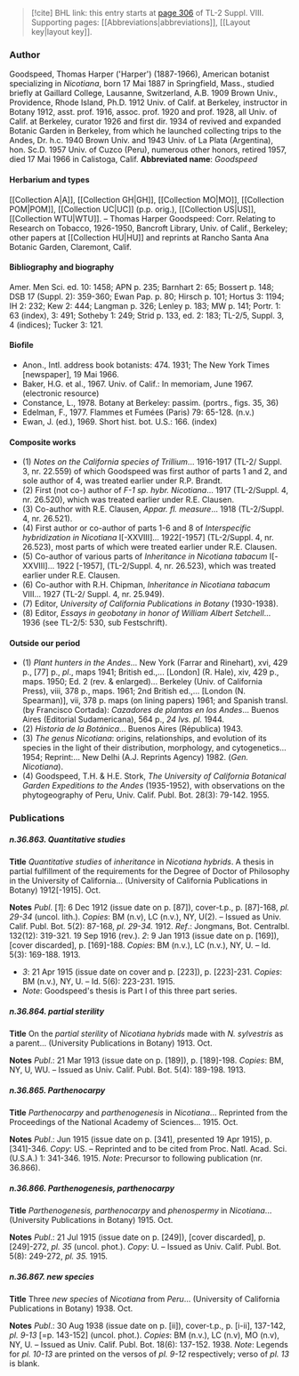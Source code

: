 > [!cite] BHL link: this entry starts at [page 306](https://www.biodiversitylibrary.org/page/33258784) of TL-2 Suppl. VIII.
> Supporting pages: [[Abbreviations|abbreviations]], [[Layout key|layout key]].

### Author

Goodspeed, Thomas Harper ('Harper') (1887-1966), American botanist specializing in *Nicotiana*, born 17 Mai 1887 in Springfield, Mass., studied briefly at Gaillard College, Lausanne, Switzerland, A.B. 1909 Brown Univ., Providence, Rhode Island, Ph.D. 1912 Univ. of Calif. at Berkeley, instructor in Botany 1912, asst. prof. 1916, assoc. prof. 1920 and prof. 1928, all Univ. of Calif. at Berkeley, curator 1926 and first dir. 1934 of revived and expanded Botanic Garden in Berkeley, from which he launched collecting trips to the Andes, Dr. h.c. 1940 Brown Univ. and 1943 Univ. of La Plata (Argentina), hon. Sc.D. 1957 Univ. of Cuzco (Peru), numerous other honors, retired 1957, died 17 Mai 1966 in Calistoga, Calif. 
**Abbreviated name**: *Goodspeed*

#### Herbarium and types

[[Collection A|A]], [[Collection GH|GH]], [[Collection MO|MO]], [[Collection POM|POM]], [[Collection UC|UC]] (p.p. orig.), [[Collection US|US]], [[Collection WTU|WTU]]. – Thomas Harper Goodspeed: Corr. Relating to Research on Tobacco, 1926-1950, Bancroft Library, Univ. of Calif., Berkeley; other papers at [[Collection HU|HU]] and reprints at Rancho Santa Ana Botanic Garden, Claremont, Calif.

#### Bibliography and biography

Amer. Men Sci. ed. 10: 1458; APN p. 235; Barnhart 2: 65; Bossert p. 148; DSB 17 (Suppl. 2): 359-360; Ewan Pap. p. 80; Hirsch p. 101; Hortus 3: 1194; IH 2: 232; Kew 2: 444; Langman p. 326; Lenley p. 183; MW p. 141; Portr. 1: 63 (index), 3: 491; Sotheby 1: 249; Strid p. 133, ed. 2: 183; TL-2/5, Suppl. 3, 4 (indices); Tucker 3: 121.

#### Biofile

- Anon., Intl. address book botanists: 474. 1931; The New York Times \[newspaper\], 19 Mai 1966.
- Baker, H.G. et al., 1967. Univ. of Calif.: In memoriam, June 1967. (electronic resource)
- Constance, L., 1978. Botany at Berkeley: passim. (portrs., figs. 35, 36)
- Edelman, F., 1977. Flammes et Fumées (Paris) 79: 65-128. (n.v.)
- Ewan, J. (ed.), 1969. Short hist. bot. U.S.: 166. (index)

#### Composite works

- (1) *Notes on the California species of Trillium*... 1916-1917 (TL-2/ Suppl. 3, nr. 22.559) of which Goodspeed was first author of parts 1 and 2, and sole author of 4, was treated earlier under R.P. Brandt.
- (2) First (not co-) author of *F-1 sp. hybr. Nicotiana*... 1917 (TL-2/Suppl. 4, nr. 26.520), which was treated earlier under R.E. Clausen.
- (3) Co-author with R.E. Clausen, *Appar. fl. measure*... 1918 (TL-2/Suppl. 4, nr. 26.521).
- (4) First author or co-author of parts 1-6 and 8 of *Interspecific hybridization in Nicotiana* I\[-XXVIII\]... 1922\[-1957\] (TL-2/Suppl. 4, nr. 26.523), most parts of which were treated earlier under R.E. Clausen.
- (5) Co-author of various parts of *Inheritance in Nicotiana tabacum* I\[-XXVIII\]... 1922 \[-1957\], (TL-2/Suppl. 4, nr. 26.523), which was treated earlier under R.E. Clausen.
- (6) Co-author with R.H. Chipman, *Inheritance in Nicotiana tabacum* VIII... 1927 (TL-2/ Suppl. 4, nr. 25.949).
- (7) Editor, *University of California Publications in Botany* (1930-1938).
- (8) Editor, *Essays in geobotany in honor of William Albert Setchell*... 1936 (see TL-2/5: 530, sub Festschrift).

#### Outside our period

- (1) *Plant hunters in the Andes*... New York (Farrar and Rinehart), xvi, 429 p., \[77\] p., *pl*., maps 1941; British ed.,... \[London\] (R. Hale), xiv, 429 p., maps. 1950; Ed. 2 (rev. & enlarged)... Berkeley (Univ. of California Press), viii, 378 p., maps. 1961; 2nd British ed.,... \[London (N. Spearman)\], vii, 378 p. maps (on lining papers) 1961; and Spanish transl. (by Francisco Cortada): *Cazadores de plantas en los Andes*... Buenos Aires (Editorial Sudamericana), 564 p., *24 lvs. pl.* 1944.
- (2) *Historia de la Botánica*... Buenos Aires (Républica) 1943.
- (3) *The genus Nicotiana*: origins, relationships, and evolution of its species in the light of their distribution, morphology, and cytogenetics... 1954; Reprint:... New Delhi (A.J. Reprints Agency) 1982. (*Gen. Nicotiana*).
- (4) Goodspeed, T.H. & H.E. Stork, *The University of California Botanical Garden Expeditions to the Andes* (1935-1952), with observations on the phytogeography of Peru, Univ. Calif. Publ. Bot. 28(3): 79-142. 1955.

### Publications

##### n.36.863. Quantitative studies

**Title**
*Quantitative studies* of *inheritance* in *Nicotiana hybrids*. A thesis in partial fulfillment of the requirements for the Degree of Doctor of Philosophy in the University of California... (University of California Publications in Botany) 1912\[-1915\]. Oct.

**Notes**
*Publ*. \[*1*\]: 6 Dec 1912 (issue date on p. \[87\]), cover-t.p., p. \[87\]-168, *pl. 29-34* (uncol. lith.).
*Copies*: BM (n.v), LC (n.v.), NY, U(2). – Issued as Univ. Calif. Publ. Bot. 5(2): 87-168, *pl. 29-34.* 1912.
*Ref*.: Jongmans, Bot. Centralbl. 132(12): 319-321. 19 Sep 1916 (rev.). *2*: 9 Jan 1913 (issue date on p. \[169\]), \[cover discarded\], p. \[169\]-188. *Copies*: BM (n.v.), LC (n.v.), NY, U. – Id. 5(3): 169-188. 1913.
- *3*: 21 Apr 1915 (issue date on cover and p. \[223\]), p. \[223\]-231. *Copies*: BM (n.v.), NY, U. – Id. 5(6): 223-231. 1915.
- *Note*: Goodspeed's thesis is Part I of this three part series.

##### n.36.864. partial sterility

**Title**
On the *partial sterility* of *Nicotiana hybrids* made with *N. sylvestris* as a parent... (University Publications in Botany) 1913. Oct.

**Notes**
*Publ*.: 21 Mar 1913 (issue date on p. \[189\]), p. \[189\]-198. *Copies*: BM, NY, U, WU. – Issued as Univ. Calif. Publ. Bot. 5(4): 189-198. 1913.

##### n.36.865. Parthenocarpy

**Title**
*Parthenocarpy* and *parthenogenesis* in *Nicotiana*... Reprinted from the Proceedings of the National Academy of Sciences... 1915. Oct.

**Notes**
*Publ*.: Jun 1915 (issue date on p. \[341\], presented 19 Apr 1915), p. \[341\]-346. *Copy*: US. – Reprinted and to be cited from Proc. Natl. Acad. Sci. (U.S.A.) 1: 341-346. 1915.
*Note*: Precursor to following publication (nr. 36.866).

##### n.36.866. Parthenogenesis, parthenocarpy

**Title**
*Parthenogenesis, parthenocarpy* and *phenospermy* in *Nicotiana*... (University Publications in Botany) 1915. Oct.

**Notes**
*Publ*.: 21 Jul 1915 (issue date on p. \[249\]), \[cover discarded\], p. \[249\]-272, *pl. 35* (uncol. phot.). *Copy*: U. – Issued as Univ. Calif. Publ. Bot. 5(8): 249-272, *pl. 35.* 1915.

##### n.36.867. new species

**Title**
Three *new species* of *Nicotiana* from *Peru*... (University of California Publications in Botany) 1938. Oct.

**Notes**
*Publ*.: 30 Aug 1938 (issue date on p. \[ii\]), cover-t.p., p. \[i-ii\], 137-142, *pl. 9-13* \[=p. 143-152\] (uncol. phot.). *Copies*: BM (n.v.), LC (n.v), MO (n.v), NY, U. – Issued as Univ. Calif. Publ. Bot. 18(6): 137-152. 1938.
*Note*: Legends for *pl. 10-13* are printed on the versos of *pl. 9-12* respectively; verso of *pl. 13* is blank.

